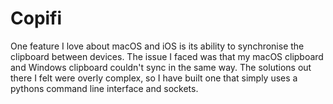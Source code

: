 # Copifi

One feature I love about macOS and iOS is its ability to synchronise the clipboard between devices. The issue I faced was that my macOS clipboard and Windows clipboard couldn't sync in the same way. The solutions out there I felt were overly complex, so I have built one that simply uses a pythons command line interface and sockets.
